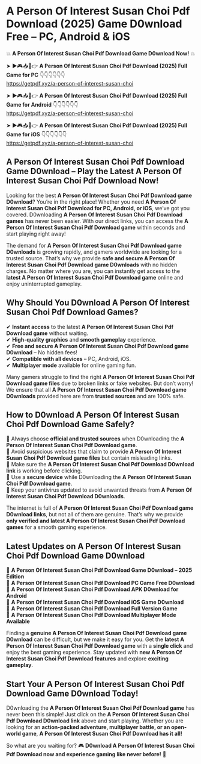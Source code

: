 # A Person Of Interest Susan Choi Pdf Download (2025) Game D0wnload Free – PC, Android & iOS

💥 **A Person Of Interest Susan Choi Pdf Download Game D0wnload Now!** 💥  

➤ ►🎮📥📱👉 **A Person Of Interest Susan Choi Pdf Download (2025) Full Game for PC** 👇👇👇👇👇👇  
https://getpdf.xyz/a-person-of-interest-susan-choi  

➤ ►🎮📥📱👉 **A Person Of Interest Susan Choi Pdf Download (2025) Full Game for Android** 👇👇👇👇👇👇  
https://getpdf.xyz/a-person-of-interest-susan-choi  

➤ ►🎮📥📱👉 **A Person Of Interest Susan Choi Pdf Download (2025) Full Game for iOS** 👇👇👇👇👇👇  
https://getpdf.xyz/a-person-of-interest-susan-choi  

## A Person Of Interest Susan Choi Pdf Download Game D0wnload – Play the Latest A Person Of Interest Susan Choi Pdf Download Now!

Looking for the best **A Person Of Interest Susan Choi Pdf Download game D0wnload**? You’re in the right place! Whether you need **A Person Of Interest Susan Choi Pdf Download for PC, Android, or iOS**, we’ve got you covered. D0wnloading **A Person Of Interest Susan Choi Pdf Download games** has never been easier. With our direct links, you can access the **A Person Of Interest Susan Choi Pdf Download game** within seconds and start playing right away!  

The demand for **A Person Of Interest Susan Choi Pdf Download game D0wnloads** is growing rapidly, and gamers worldwide are looking for a trusted source. That’s why we provide **safe and secure A Person Of Interest Susan Choi Pdf Download game D0wnloads** with no hidden charges. No matter where you are, you can instantly get access to the **latest A Person Of Interest Susan Choi Pdf Download game** online and enjoy uninterrupted gameplay.  

## **Why Should You D0wnload A Person Of Interest Susan Choi Pdf Download Games?**  

✔ **Instant access** to the latest **A Person Of Interest Susan Choi Pdf Download game** without waiting.  
✔ **High-quality graphics** and **smooth gameplay** experience.  
✔ **Free and secure A Person Of Interest Susan Choi Pdf Download game D0wnload** – No hidden fees!  
✔ **Compatible with all devices** – PC, Android, iOS.  
✔ **Multiplayer mode** available for online gaming fun.  

Many gamers struggle to find the right **A Person Of Interest Susan Choi Pdf Download game files** due to broken links or fake websites. But don’t worry! We ensure that all **A Person Of Interest Susan Choi Pdf Download game D0wnloads** provided here are from **trusted sources** and are 100% safe.  

## **How to D0wnload A Person Of Interest Susan Choi Pdf Download Game Safely?**  

📌 Always choose **official and trusted sources** when D0wnloading the **A Person Of Interest Susan Choi Pdf Download game**.  
📌 Avoid suspicious websites that claim to provide **A Person Of Interest Susan Choi Pdf Download game files** but contain misleading links.  
📌 Make sure the **A Person Of Interest Susan Choi Pdf Download D0wnload link** is working before clicking.  
📌 Use a **secure device** while D0wnloading the **A Person Of Interest Susan Choi Pdf Download game**.  
📌 Keep your antivirus updated to avoid unwanted threats from **A Person Of Interest Susan Choi Pdf Download D0wnloads**.  

The internet is full of **A Person Of Interest Susan Choi Pdf Download game D0wnload links**, but not all of them are genuine. That’s why we provide **only verified and latest A Person Of Interest Susan Choi Pdf Download games** for a smooth gaming experience.  

## **Latest Updates on A Person Of Interest Susan Choi Pdf Download Game D0wnload**  

🔹 **A Person Of Interest Susan Choi Pdf Download Game D0wnload – 2025 Edition**  
🔹 **A Person Of Interest Susan Choi Pdf Download PC Game Free D0wnload**  
🔹 **A Person Of Interest Susan Choi Pdf Download APK D0wnload for Android**  
🔹 **A Person Of Interest Susan Choi Pdf Download iOS Game D0wnload**  
🔹 **A Person Of Interest Susan Choi Pdf Download Full Version Game**  
🔹 **A Person Of Interest Susan Choi Pdf Download Multiplayer Mode Available**  

Finding a **genuine A Person Of Interest Susan Choi Pdf Download game D0wnload** can be difficult, but we make it easy for you. Get the **latest A Person Of Interest Susan Choi Pdf Download game** with a **single click** and enjoy the best gaming experience. Stay updated with **new A Person Of Interest Susan Choi Pdf Download features** and explore **exciting gameplay**.  

## **Start Your A Person Of Interest Susan Choi Pdf Download Game D0wnload Today!**  

D0wnloading the **A Person Of Interest Susan Choi Pdf Download game** has never been this simple! Just click on the **A Person Of Interest Susan Choi Pdf Download D0wnload link** above and start playing. Whether you are looking for an **action-packed adventure, multiplayer battle, or an open-world game**, **A Person Of Interest Susan Choi Pdf Download has it all!**  

So what are you waiting for? 🎮 **D0wnload A Person Of Interest Susan Choi Pdf Download now and experience gaming like never before!** 🚀  